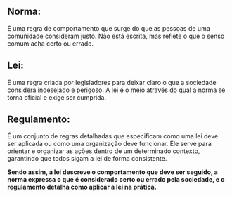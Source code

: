 ## Norma: 
É uma regra de comportamento que surge do que as pessoas de uma comunidade consideram justo. Não está escrita, mas reflete o que o senso comum acha certo ou errado.

## Lei: 
É uma regra criada por legisladores para deixar claro o que a sociedade considera indesejado e perigoso. A lei é o meio através do qual a norma se torna oficial e exige ser cumprida.

## Regulamento: 
É um conjunto de regras detalhadas que especificam como uma lei deve ser aplicada ou como uma organização deve funcionar. Ele serve para orientar e organizar as ações dentro de um determinado contexto, garantindo que todos sigam a lei de forma consistente.


**Sendo assim, a lei descreve o comportamento que deve ser seguido, a norma expressa o que é considerado certo ou errado pela sociedade, e o regulamento detalha como aplicar a lei na prática.**
